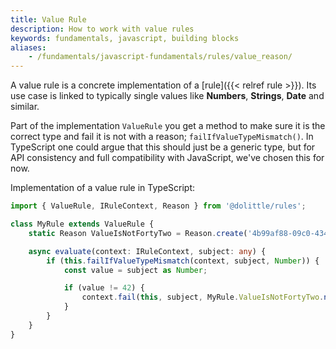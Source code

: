 ```yaml
---
title: Value Rule
description: How to work with value rules
keywords: fundamentals, javascript, building blocks
aliases:
    - /fundamentals/javascript-fundamentals/rules/value_reason/
---
```

A value rule is a concrete implementation of a [rule]({{< relref rule >}}). Its use case is
linked to typically single values like **Numbers**, **Strings**, **Date** and similar.

Part of the implementation `ValueRule` you get a method to make sure it is the correct
type and fail it is not with a reason; `failIfValueTypeMismatch()`. In TypeScript one
could argue that this should just be a generic type, but for API consistency and
full compatibility with JavaScript, we've chosen this for now.

Implementation of a value rule in TypeScript:

```typescript
import { ValueRule, IRuleContext, Reason } from '@dolittle/rules';

class MyRule extends ValueRule {
    static Reason ValueIsNotFortyTwo = Reason.create('4b99af88-09c0-4342-8876-24c42a48d728', 'Value should be forty two');

    async evaluate(context: IRuleContext, subject: any) {
        if (this.failIfValueTypeMismatch(context, subject, Number)) {
            const value = subject as Number;

            if (value != 42) {
                context.fail(this, subject, MyRule.ValueIsNotFortyTwo.noArguments());
            }
        }
    }
}
```
